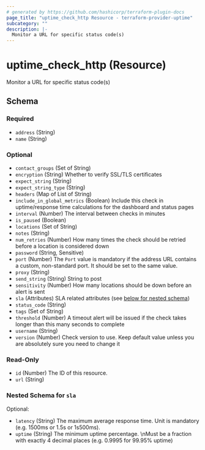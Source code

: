 ```yaml
---
# generated by https://github.com/hashicorp/terraform-plugin-docs
page_title: "uptime_check_http Resource - terraform-provider-uptime"
subcategory: ""
description: |-
  Monitor a URL for specific status code(s)
---
```


# uptime_check_http (Resource)

Monitor a URL for specific status code(s)



<!-- schema generated by tfplugindocs -->
## Schema

### Required

- `address` (String)
- `name` (String)

### Optional

- `contact_groups` (Set of String)
- `encryption` (String) Whether to verify SSL/TLS certificates
- `expect_string` (String)
- `expect_string_type` (String)
- `headers` (Map of List of String)
- `include_in_global_metrics` (Boolean) Include this check in uptime/response time calculations for the dashboard and status pages
- `interval` (Number) The interval between checks in minutes
- `is_paused` (Boolean)
- `locations` (Set of String)
- `notes` (String)
- `num_retries` (Number) How many times the check should be retried before a location is considered down
- `password` (String, Sensitive)
- `port` (Number) The `Port` value is mandatory if the address URL contains a custom, non-standard port. It should be set to the same value.
- `proxy` (String)
- `send_string` (String) String to post
- `sensitivity` (Number) How many locations should be down before an alert is sent
- `sla` (Attributes) SLA related attributes (see [below for nested schema](#nestedatt--sla))
- `status_code` (String)
- `tags` (Set of String)
- `threshold` (Number) A timeout alert will be issued if the check takes longer than this many seconds to complete
- `username` (String)
- `version` (Number) Check version to use. Keep default value unless you are absolutely sure you need to change it

### Read-Only

- `id` (Number) The ID of this resource.
- `url` (String)

<a id="nestedatt--sla"></a>
### Nested Schema for `sla`

Optional:

- `latency` (String) The maximum average response time. Unit is mandatory (e.g. 1500ms or 1.5s or 1s500ms).
- `uptime` (String) The minimum uptime percentage. \nMust be a fraction with exactly 4 decimal places (e.g. 0.9995 for 99.95% uptime)



